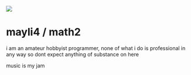 ![](https://media1.tenor.com/m/u_dt3HsrCVcAAAAd/sea-slug.gif)

# mayli4 / math2

i am an amateur hobbyist programmer, none of what i do is professional in any way so dont expect anything of substance on here

music is my jam
